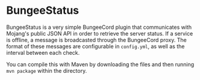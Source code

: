 # BungeeStatus
BungeeStatus is a very simple BungeeCord plugin that communicates with Mojang's public JSON API in order to retrieve the server status. If a service is offline, a message is broadcasted through the BungeeCord proxy. The format of these messages are configurable in `config.yml`, as well as the interval between each check.

You can compile this with Maven by downloading the files and then running `mvn package` within the directory.